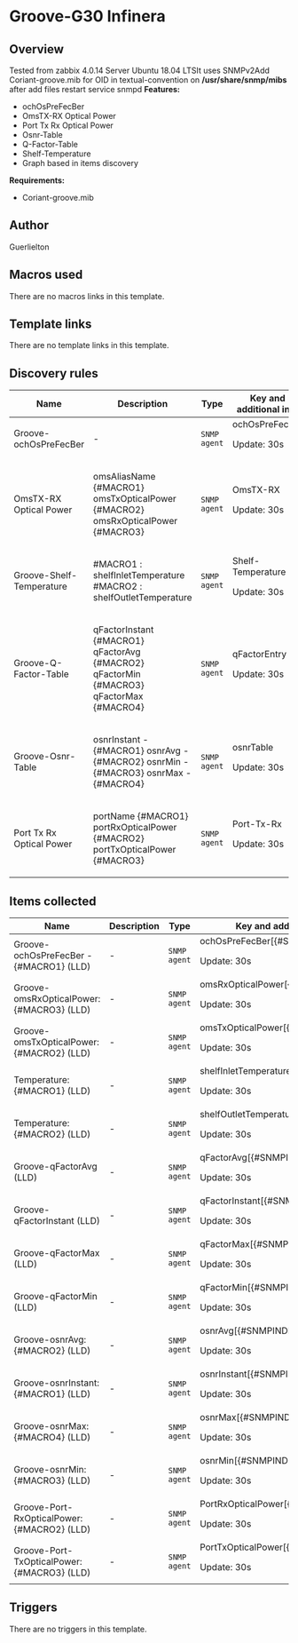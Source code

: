 # Groove-G30 Infinera

## Overview

Tested from zabbix 4.0.14 Server Ubuntu 18.04 LTSIt uses SNMPv2Add Coriant-groove.mib for OID in textual-convention on **/usr/share/snmp/mibs** after add files restart service snmpd **Features:** 
* ochOsPreFecBer
* OmsTX-RX Optical Power
* Port Tx Rx Optical Power
* Osnr-Table
* Q-Factor-Table
* Shelf-Temperature
* Graph based in items discovery


**Requirements:**
* Coriant-groove.mib




## Author

Guerlielton

## Macros used

There are no macros links in this template.

## Template links

There are no template links in this template.

## Discovery rules

|Name|Description|Type|Key and additional info|
|----|-----------|----|----|
|Groove-ochOsPreFecBer|<p>-</p>|`SNMP agent`|ochOsPreFecBer<p>Update: 30s</p>|
|OmsTX-RX Optical Power|<p>omsAliasName {#MACRO1} omsTxOpticalPower {#MACRO2} omsRxOpticalPower {#MACRO3}</p>|`SNMP agent`|OmsTX-RX<p>Update: 30s</p>|
|Groove-Shelf-Temperature|<p>#MACRO1 : shelfInletTemperature #MACRO2 : shelfOutletTemperature</p>|`SNMP agent`|Shelf-Temperature<p>Update: 30s</p>|
|Groove-Q-Factor-Table|<p>qFactorInstant {#MACRO1} qFactorAvg {#MACRO2} qFactorMin {#MACRO3} qFactorMax {#MACRO4}</p>|`SNMP agent`|qFactorEntry<p>Update: 30s</p>|
|Groove-Osnr-Table|<p>osnrInstant - {#MACRO1} osnrAvg - {#MACRO2} osnrMin - {#MACRO3} osnrMax - {#MACRO4}</p>|`SNMP agent`|osnrTable<p>Update: 30s</p>|
|Port Tx Rx Optical Power|<p>portName {#MACRO1} portRxOpticalPower {#MACRO2} portTxOpticalPower {#MACRO3}</p>|`SNMP agent`|Port-Tx-Rx<p>Update: 30s</p>|
## Items collected

|Name|Description|Type|Key and additional info|
|----|-----------|----|----|
|Groove-ochOsPreFecBer - {#MACRO1} (LLD)|<p>-</p>|`SNMP agent`|ochOsPreFecBer[{#SNMPINDEX}]<p>Update: 30s</p>|
|Groove-omsRxOpticalPower: {#MACRO3} (LLD)|<p>-</p>|`SNMP agent`|omsRxOpticalPower[{#SNMPINDEX}]<p>Update: 30s</p>|
|Groove-omsTxOpticalPower: {#MACRO2} (LLD)|<p>-</p>|`SNMP agent`|omsTxOpticalPower[{#SNMPINDEX}]<p>Update: 30s</p>|
|Temperature: {#MACRO1} (LLD)|<p>-</p>|`SNMP agent`|shelfInletTemperature[{#SNMPINDEX}]<p>Update: 30s</p>|
|Temperature: {#MACRO2} (LLD)|<p>-</p>|`SNMP agent`|shelfOutletTemperature[{#SNMPINDEX}]<p>Update: 30s</p>|
|Groove-qFactorAvg (LLD)|<p>-</p>|`SNMP agent`|qFactorAvg[{#SNMPINDEX}]<p>Update: 30s</p>|
|Groove-qFactorInstant (LLD)|<p>-</p>|`SNMP agent`|qFactorInstant[{#SNMPINDEX}]<p>Update: 30s</p>|
|Groove-qFactorMax (LLD)|<p>-</p>|`SNMP agent`|qFactorMax[{#SNMPINDEX}]<p>Update: 30s</p>|
|Groove-qFactorMin (LLD)|<p>-</p>|`SNMP agent`|qFactorMin[{#SNMPINDEX}]<p>Update: 30s</p>|
|Groove-osnrAvg: {#MACRO2} (LLD)|<p>-</p>|`SNMP agent`|osnrAvg[{#SNMPINDEX}]<p>Update: 30s</p>|
|Groove-osnrInstant: {#MACRO1} (LLD)|<p>-</p>|`SNMP agent`|osnrInstant[{#SNMPINDEX}]<p>Update: 30s</p>|
|Groove-osnrMax: {#MACRO4} (LLD)|<p>-</p>|`SNMP agent`|osnrMax[{#SNMPINDEX}]<p>Update: 30s</p>|
|Groove-osnrMin: {#MACRO3} (LLD)|<p>-</p>|`SNMP agent`|osnrMin[{#SNMPINDEX}]<p>Update: 30s</p>|
|Groove-Port-RxOpticalPower: {#MACRO2} (LLD)|<p>-</p>|`SNMP agent`|PortRxOpticalPower[{#SNMPINDEX}]<p>Update: 30s</p>|
|Groove-Port-TxOpticalPower: {#MACRO3} (LLD)|<p>-</p>|`SNMP agent`|PortTxOpticalPower[{#SNMPINDEX}]<p>Update: 30s</p>|
## Triggers

There are no triggers in this template.

